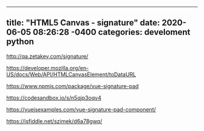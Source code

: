 
---
title: "HTML5 Canvas - signature"
date: 2020-06-05 08:26:28 -0400
categories: develoment python
---
http://qa.zetakey.com/signature/

https://developer.mozilla.org/en-US/docs/Web/API/HTMLCanvasElement/toDataURL

https://www.npmjs.com/package/vue-signature-pad

https://codesandbox.io/s/n5qjp3oqv4

https://vuejsexamples.com/vue-signature-pad-component/

https://jsfiddle.net/szimek/d6a78gwq/


